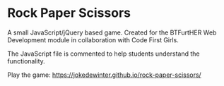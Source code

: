 # Rock Paper Scissors

A small JavaScript/jQuery based game.
Created for the BTFurtHER Web Development module in collaboration with Code First Girls.

The JavaScript file is commented to help students understand the functionality.

Play the game: https://jokedewinter.github.io/rock-paper-scissors/
